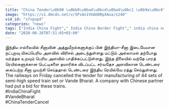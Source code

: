 ```yaml
---
title: "China Tender\u0b90 \u0bb0\u0ba4\u0bcd\u0ba4\u0bc1 \u0b9a\u0bc6\u0baf\u0bcd\u0ba4 India Tender For 44 Vande Bharat Trains Oneindia Tamil"
image: "https://s1.dmcdn.net/v/SPsAn1VGAO8RpXAua/x240"
vid_id: "x7vpupd"
categories: "news"
tags: ["India China Fight"," India China Border Fight"," india china news in tamil"]
date: "2020-08-26T07:51:05+03:00"
---
```

இந்திய எல்லையில் சீனாவின் அத்துமீறல்களுக்குப் பின் இந்தியா-சீனா இடையேயான நட்புறவு மிகப்பெரிய அளவில் விரிசல் அடைந்துள்ளது மட்டும் அல்லாமல் தற்போது வர்த்தக உறவும் பெரிய அளவில் பாதிக்கப்பட்டுள்ளது.  இந்த நிலையில் வந்தே பாரத் ரெயில்களுக்கான பெட்டிகளை தயாரிக்க விடப்பட்ட சர்வதேச அளவிலான டெண்டரை கைப்பற்ற சீனா முயற்சி செய்ததால் டெண்டரை இந்திய ரெயில்வே ரத்து செய்துள்ளது.  <br>The railways on Friday cancelled the tender for manufacturing of 44 sets of semi-high speed train set or Vande Bharat. A company with Chinese partner had put a bid for these trains.  <br>#IndiaChinaFight  <br>#VandeBharat  <br>#ChinaTenderCancel  <br>
